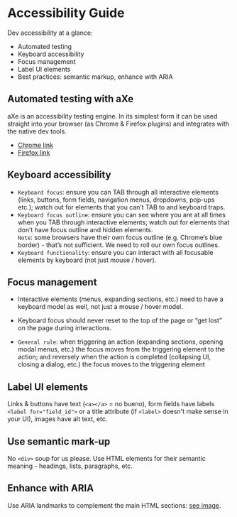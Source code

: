 # Accessibility Guide

Dev accessibility at a glance:
*   Automated testing
*   Keyboard accessibility
*   Focus management
*   Label UI elements
*   Best practices: semantic markup, enhance with ARIA

## Automated testing with aXe
aXe is an accessibility testing engine. In its simplest form it can be used straight into your browser (as Chrome & Firefox plugins) and integrates with the native dev tools.
*   [Chrome link](https://chrome.google.com/webstore/detail/axe/lhdoppojpmngadmnindnejefpokejbdd)
*   [Firefox link](https://addons.mozilla.org/en-us/firefox/addon/axe-devtools/)

## Keyboard accessibility
*   `Keyboard focus`: ensure you can TAB through all interactive elements (links, buttons, form fields, navigation menus, dropdowns, pop-ups etc.); watch out for elements that you can’t TAB to and keyboard traps.
*   `Keyboard focus outline`: ensure you can see where you are at all times when you TAB through interactive elements; watch out for elements that don’t have focus outline and hidden elements.
<br>`Note`: some browsers have their own focus outline (e.g. Chrome’s blue border) - that’s not sufficient. We need to roll our own focus outlines.
*   `Keyboard functionality`: ensure you can interact with all focusable elements by keyboard (not just mouse / hover).

## Focus management

*   Interactive elements (menus, expanding sections, etc.) need to have a keyboard model as well, not just a mouse / hover model. 

*   Keyboard focus should never reset to the top of the page or “get lost” on the page during interactions. 

*   `General rule`: when triggering an action (expanding sections, opening modal menus, etc.) the focus moves from the triggering element to the action; and reversely when the action is completed (collapsing UI, closing a dialog, etc.) the focus moves to the triggering element

## Label UI elements
Links & buttons have text (`<a></a>` = no bueno), form fields have labels `<label for="field_id">` or a title attribute (if `<label>` doesn't make sense in your UI), images have alt text, etc.

## Use semantic mark-up
No `<div>` soup for us please. Use HTML elements for their semantic meaning - headings, lists, paragraphs, etc.

## Enhance with ARIA
Use ARIA landmarks to complement the main HTML sections: [see image](https://c1.staticflickr.com/9/8096/8467120722_3e70a8c513_b.jpg).
